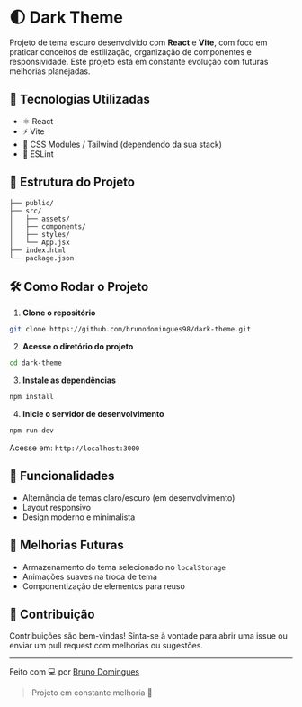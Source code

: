 # 🌓 Dark Theme

Projeto de tema escuro desenvolvido com **React** e **Vite**, com foco em praticar conceitos de estilização, organização de componentes e responsividade. Este projeto está em constante evolução com futuras melhorias planejadas.

<!-- ## 📸 Demonstração

![Demonstração do Tema Escuro](https://via.placeholder.com/800x400?text=Dark+Theme+Preview) -->

## 🚀 Tecnologias Utilizadas

- ⚛️ React
- ⚡ Vite
- 🎨 CSS Modules / Tailwind (dependendo da sua stack)
- 🧹 ESLint

## 📂 Estrutura do Projeto

```
├── public/
├── src/
│   ├── assets/
│   ├── components/
│   ├── styles/
│   └── App.jsx
├── index.html
└── package.json
```

## 🛠️ Como Rodar o Projeto

1. **Clone o repositório**
```bash
git clone https://github.com/brunodomingues98/dark-theme.git
```

2. **Acesse o diretório do projeto**
```bash
cd dark-theme
```

3. **Instale as dependências**
```bash
npm install
```

4. **Inicie o servidor de desenvolvimento**
```bash
npm run dev
```

Acesse em: `http://localhost:3000`

## 📌 Funcionalidades

- Alternância de temas claro/escuro (em desenvolvimento)
- Layout responsivo
- Design moderno e minimalista

## 🔧 Melhorias Futuras

- Armazenamento do tema selecionado no `localStorage`
- Animações suaves na troca de tema
- Componentização de elementos para reuso

## 🤝 Contribuição

Contribuições são bem-vindas! Sinta-se à vontade para abrir uma issue ou enviar um pull request com melhorias ou sugestões.


---

Feito com 💻 por [Bruno Domingues](https://github.com/brunodomingues98)

> Projeto em constante melhoria 🚧

